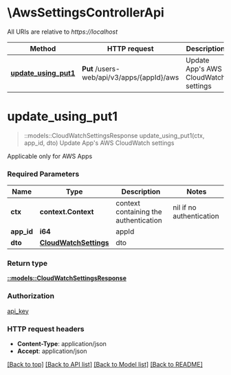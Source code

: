 # \AwsSettingsControllerApi

All URIs are relative to *https://localhost*

Method | HTTP request | Description
------------- | ------------- | -------------
[**update_using_put1**](AwsSettingsControllerApi.md#update_using_put1) | **Put** /users-web/api/v3/apps/{appId}/aws | Update App&#39;s AWS CloudWatch settings


# **update_using_put1**
> ::models::CloudWatchSettingsResponse update_using_put1(ctx, app_id, dto)
Update App's AWS CloudWatch settings

Applicable only for AWS Apps

### Required Parameters

Name | Type | Description  | Notes
------------- | ------------- | ------------- | -------------
 **ctx** | **context.Context** | context containing the authentication | nil if no authentication
  **app_id** | **i64**| appId | 
  **dto** | [**CloudWatchSettings**](CloudWatchSettings.md)| dto | 

### Return type

[**::models::CloudWatchSettingsResponse**](CloudWatchSettingsResponse.md)

### Authorization

[api_key](../README.md#api_key)

### HTTP request headers

 - **Content-Type**: application/json
 - **Accept**: application/json

[[Back to top]](#) [[Back to API list]](../README.md#documentation-for-api-endpoints) [[Back to Model list]](../README.md#documentation-for-models) [[Back to README]](../README.md)

